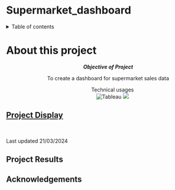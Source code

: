 # Supermarket_dashboard

<details>
    <summary>Table of contents</summary>
        <ul>
            <a href="#about-this-project"> About this Project</a></ul>
        <ul>
            <a href="#project-display"> Project Display</a></ul>
        <ul>
            <a href="#project-results"> Project Results</a></ul>
        <ul>
            <a href="#Acknowledgements"> Acknowledgements</a></ul>



</details>

# About this project 

<div align = "center">
    <ol> 
        <ol> <b><i>Objective of Project</b></i></ol>
            <ul>
                <p> To create a dashboard for supermarket sales data
        <ol> Technical usages 
            <br>
            <img src ="https://img.shields.io/badge/Tableu-10EAE3" alt="Tableau">
            <img src = "https://img.shields.io/badge/Python-38EA10">

</div>


## [Project Display](https://public.tableau.com/views/SupermarketDashboard_17109782285080/SuperMarketDashboard?:language=en-GB&publish=yes&:sid=&:display_count=n&:origin=viz_share_link)

<div align = "centre>

<img src="https://github.com/PeterTramm/Supermarket_dashboard/blob/macBranch/Assests/Dashboard.png" width="100%" align = "centre" />

<br>

<p align = "left"> Last updated 21/03/2024 </p>


</div>


## Project Results 
<div>

</div>

## Acknowledgements 


